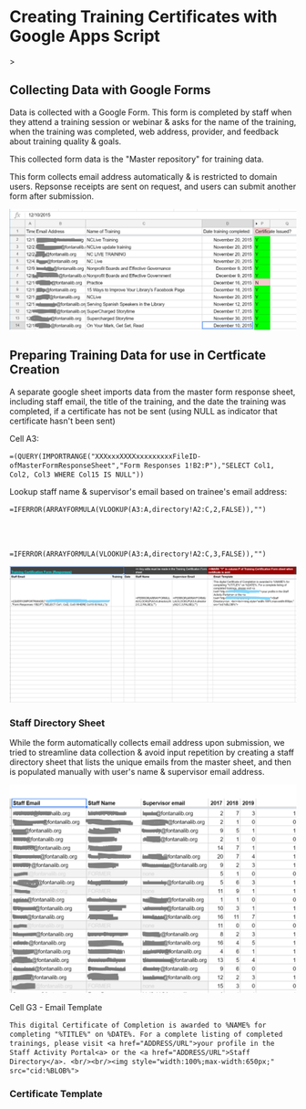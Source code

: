 <!doctype html>
<html>
<head>
<meta charset="utf-8">
<title>Creating Certificates with Google Docs and Apps Script</title>
</head><body><h1>Creating Training Certificates with Google Apps Script</h1>>
<h2>Collecting Data with Google Forms</h2>
<p>Data is collected with a Google Form. This form is completed by staff when they attend a training session or webinar &amp; asks for the name of the training, when the training was completed, web address, provider, and feedback about training quality &amp; goals.</p>
<p>This collected form data is the "Master repository" for training data.</p>
<p>This form collects email address automatically &amp; is restricted to domain users. Repsonse receipts are sent on request, and users can submit another form after submission.</p>
<img src="https://github.com/fontana-regional-library/scripts/blob/master/Training%20Certificates/imgs/master-data.PNG?raw=true"/>
<h2>Preparing Training Data for use in Certficate Creation</h2>
<p>A separate google sheet imports data from the master form response sheet, including staff email, the title of the training, and the date the training was completed, if a certificate has not be sent (using NULL as indicator that certificate hasn't been sent)</p>
<p>Cell A3:<br/>
<pre><code>=(QUERY(IMPORTRANGE("XXXxxxXXXXxxxxxxxxxFileID-ofMasterFormResponseSheet","Form Responses 1!B2:P"),"SELECT Col1, Col2, Col3 WHERE Col15 IS NULL"))</code></pre></p>
<p>Lookup staff name &amp; supervisor's email based on trainee's email address:<br/>
    <pre><code>=IFERROR(ARRAYFORMULA(VLOOKUP(A3:A,directory!A2:C,2,FALSE)),"")</code></pre><br/><br/>
    <pre><code>=IFERROR(ARRAYFORMULA(VLOOKUP(A3:A,directory!A2:C,3,FALSE)),"")</code></pre></p>
    <img src="https://github.com/fontana-regional-library/scripts/blob/master/Training%20Certificates/imgs/certificate-data.JPG?raw=true"/>
<h3>Staff Directory Sheet</h3>
<p>While the form automatically collects email address upon submission, we tried to streamline data collection &amp; avoid input repetition by creating a staff directory sheet that lists the unique emails from the master sheet, and then is populated manually with user's name &amp; supervisor email address.</p>
<img src="https://github.com/fontana-regional-library/scripts/blob/master/Training%20Certificates/imgs/directory.PNG?raw=true"/>
<p>Cell G3 - Email Template</p>
<pre><code>This digital Certificate of Completion is awarded to %NAME% for completing "%TITLE%" on %DATE%. For a complete listing of completed trainings, please visit &lt;a href="ADDRESS/URL"&gt;your profile in the Staff Activity Portal&lt;a&gt; or the &lt;a href="ADDRESS/URL"&gt;Staff Directory&lt;/a&gt;. &lt;br/&gt;&lt;br/&gt;&lt;img style="width:100%;max-width:650px;" src="cid:%BLOB%"&gt;</code></pre>
<h3>Certificate Template</h3>
</body>
</html>
